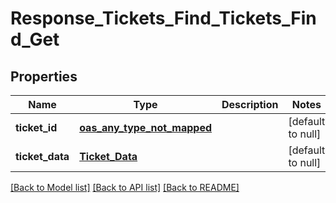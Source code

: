 # Response_Tickets_Find_Tickets_Find_Get
## Properties

| Name | Type | Description | Notes |
|------------ | ------------- | ------------- | -------------|
| **ticket\_id** | [**oas_any_type_not_mapped**](.md) |  | [default to null] |
| **ticket\_data** | [**Ticket_Data**](Ticket_Data.md) |  | [default to null] |

[[Back to Model list]](../README.md#documentation-for-models) [[Back to API list]](../README.md#documentation-for-api-endpoints) [[Back to README]](../README.md)

